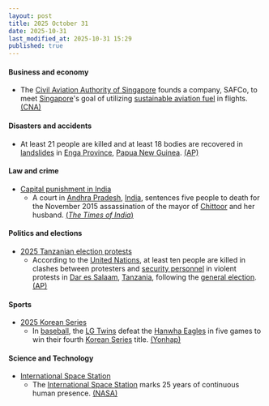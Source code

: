 ```yaml
---
layout: post
title: 2025 October 31
date: 2025-10-31
last_modified_at: 2025-10-31 15:29
published: true
---
```



#### Business and economy

* The [Civil Aviation Authority of Singapore](https://en.wikipedia.org/wiki/Civil_Aviation_Authority_of_Singapore "Civil Aviation Authority of Singapore") founds a company, SAFCo, to meet [Singapore](https://en.wikipedia.org/wiki/Singapore "Singapore")'s goal of utilizing [sustainable aviation fuel](https://en.wikipedia.org/wiki/Aviation_biofuel "Aviation biofuel") in flights. [(CNA)](https://www.channelnewsasia.com/singapore/sustainable-aviation-fuel-safco-caas-levy-passengers-5434531)

#### Disasters and accidents

* At least 21 people are killed and at least 18 bodies are recovered in [landslides](https://en.wikipedia.org/wiki/Landslide "Landslide") in [Enga Province](https://en.wikipedia.org/wiki/Enga_Province "Enga Province"), [Papua New Guinea](https://en.wikipedia.org/wiki/Papua_New_Guinea "Papua New Guinea"). [(AP)](https://apnews.com/article/papua-new-guinea-landslide-14e9cf05b4a7c5228eaccec1b33b6579)

#### Law and crime

* [Capital punishment in India](https://en.wikipedia.org/wiki/Capital_punishment_in_India "Capital punishment in India")
  * A court in [Andhra Pradesh](https://en.wikipedia.org/wiki/Andhra_Pradesh "Andhra Pradesh"), [India](https://en.wikipedia.org/wiki/India "India"), sentences five people to death for the November 2015 assassination of the mayor of [Chittoor](https://en.wikipedia.org/wiki/Chittoor "Chittoor") and her husband. [(*The Times of India*)](https://timesofindia.indiatimes.com/city/vijayawada/chittoor-mayor-husband-murder-case-andhra-court-hands-out-death-penalty-for-5-people/articleshow/124987208.cms)

#### Politics and elections

* [2025 Tanzanian election protests](https://en.wikipedia.org/wiki/2025_Tanzanian_election_protests "2025 Tanzanian election protests")
  * According to the [United Nations](https://en.wikipedia.org/wiki/United_Nations "United Nations"), at least ten people are killed in clashes between protesters and [security personnel](https://en.wikipedia.org/wiki/Tanzania_People%27s_Defence_Force "Tanzania People's Defence Force") in violent protests in [Dar es Salaam](https://en.wikipedia.org/wiki/Dar_es_Salaam "Dar es Salaam"), [Tanzania](https://en.wikipedia.org/wiki/Tanzania "Tanzania"), following the [general election](https://en.wikipedia.org/wiki/2025_Tanzanian_general_election "2025 Tanzanian general election"). [(AP)](https://apnews.com/article/tanzania-election-samia-suluhu-protests-dar-es-salaam-01f98d2009f59c577080647bdbb58106)

#### Sports

* [2025 Korean Series](https://en.wikipedia.org/wiki/2025_Korean_Series "2025 Korean Series")
  * In [baseball](https://en.wikipedia.org/wiki/Baseball "Baseball"), the [LG Twins](https://en.wikipedia.org/wiki/LG_Twins "LG Twins") defeat the [Hanwha Eagles](https://en.wikipedia.org/wiki/Hanwha_Eagles "Hanwha Eagles") in five games to win their fourth [Korean Series](https://en.wikipedia.org/wiki/Korean_Series "Korean Series") title. [(Yonhap)](https://en.yna.co.kr/view/AEN20251031015900315?section=sports/sports)

#### Science and Technology

* [International Space Station](https://en.wikipedia.org/wiki/International_Space_Station "International Space Station")
  * The [International Space Station](https://en.wikipedia.org/wiki/International_Space_Station "International Space Station") marks 25 years of continuous human presence. [(NASA)](https://www.nasa.gov/image-article/celebrating-25-years-of-continuous-human-presence-aboard-the-international-space-station/)
